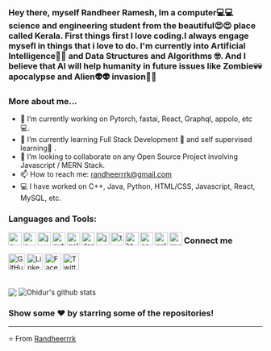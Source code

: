 <h3 align="left"> Hey there, myself Randheer Ramesh, Im a computer💻💻 science and engineering student from the beautiful😍😍 place called Kerala. First things first I love coding.I always engage mysefl in things that i love to do. I'm currently into Artificial Intelligence🧠🤖 and Data Structures and Algorithms 🤓. And  I believe that AI will help humanity in future issues like Zombie💀💀 apocalypse and Alien👽👽 invasion🦾🦾</h3>

### More about me...

- 🔭 I’m currently working on Pytorch, fastai, React, Graphql, appolo, etc 💻.
- 🌱 I’m currently learning Full Stack Development 🚀 and self supervised learning🦾 .
- 👯 I’m looking to collaborate on any Open Source Project involving Javascript / MERN Stack.
- 📫 How to reach me: randheerrrk@gmail.com 
- 💻 I have worked on C++, Java, Python, HTML/CSS, Javascript, React, MySQL, etc.

### Languages and Tools:
<p>
<img align="left" alt="c++" width="26px" src="https://img.icons8.com/color/48/000000/c-plus-plus-logo.png"/>
<img align="left" alt="c" width="26px" src="https://img.icons8.com/color/48/000000/c-programming.png"/>
<img align="left" alt="java" width="26px" src="https://img.icons8.com/color/48/000000/java-coffee-cup-logo.png"/>
<img align="left" alt="python" width="26px" src="https://img.icons8.com/color/48/000000/python.png"/>
<img align="left" alt="golang" width="26px"  src="https://img.icons8.com/color/48/000000/golang.png"/>
<img align="left" alt="dart" width="26px"  src="https://api.iconify.design/logos:dart.svg"/>
<img align="left" alt="js" width="26px" src="https://img.icons8.com/color/48/000000/javascript.png"/>
<img align="left" alt="ts" width="26px" src="https://img.icons8.com/color/48/000000/typescript.png"/>
<img align="left" alt="html" width="26px"  src="https://img.icons8.com/color/48/000000/html-5.png"/>
<img align="left" alt="css" width="26px"  src="https://img.icons8.com/color/48/000000/css3.png"/>
<img align="left" alt="gql" width="26px" src="https://img.icons8.com/color/48/000000/graphql.png"/>
<img align="left" alt="mysql" width="26px"  src="https://img.icons8.com/ios-filled/50/000000/mysql-logo.png"/>
</p>


### Connect me   
<p align="left">
  <a href="https://github.com/randheerrrk"><img alt="GitHub" title="GitHub" height="32" width="32" src="https://img.icons8.com/doodle/48/000000/github.png"></a>
  <a href="www.linkedin.com/in/randheerrrk"><img alt="LinkedIn" title="LinkedIn" height="32" width="32" src="https://img.icons8.com/doodle/48/000000/linkedin.png"></a>
  <a href="https://www.facebook.com/randheer.rrk"><img alt="Facebook" title="Facebook" height="32" width="32" src="https://img.icons8.com/doodle/48/000000/facebook-new.png"></a>
  <a href="https://twitter.com/randheerrrk"><img alt="Twitter" title="Twitter" height="32" width="32" src="https://img.icons8.com/doodle/50/000000/twitter.png"></a>
</p>
<br/>

<img align="center" src="https://github-readme-stats.vercel.app/api/top-langs/?username=randheerrrk&theme=radical&hide_langs_below=1&layout=compact" />
<img align="center" src="https://github-readme-stats.vercel.app/api?username=randheerrrk&show_icons=true&theme=radical&line_height=21" alt="Ohidur's github stats"/>



### Show some ❤️ by starring some of the repositories!
---
⭐️ From [Randheerrrk](https://github.com/Randheerrrk)